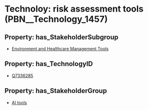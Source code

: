 # Technoloy: __risk assessment tools__ (PBN__Technology_1457)

## Property: has_StakeholderSubgroup

* [Environment and Healthcare Management Tools](PBN__TechSubgroup_14)

## Property: has_TechnologyID

* [Q7336285](Q7336285)

## Property: has_StakeholderGroup

* [AI tools](PBN__TechGroup_0)

